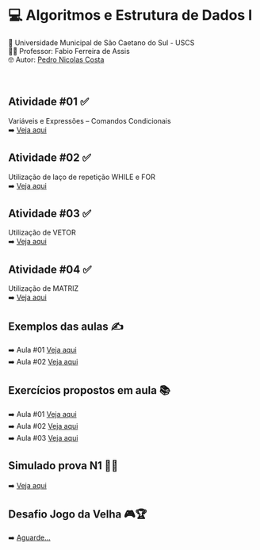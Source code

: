 # 💻 Algoritmos e Estrutura de Dados I <br>
🏫 Universidade Municipal de São Caetano do Sul - USCS<br>
👨‍🏫 Professor: Fabio Ferreira de Assis<br>
🤓 Autor: <a href="https://github.com/pedronicolascosta">Pedro Nicolas Costa</a><br>
<br><br>
## Atividade #01 ✅<br>
Variáveis e Expressões – Comandos Condicionais<br>
➡️ <a href="https://github.com/pedronicolascosta/Algoritmos-e-Estrutura-de-Dados-1/tree/main/atividade_01">Veja aqui</a><br>

## Atividade #02 ✅<br>
Utilização de laço de repetição WHILE e FOR<br>
➡️ <a href="https://github.com/pedronicolascosta/Algoritmos-e-Estrutura-de-Dados-1/tree/main/atividade_02">Veja aqui</a><br>

## Atividade #03 ✅<br>
Utilização de VETOR<br>
➡️ <a href="https://github.com/pedronicolascosta/Algoritmos-e-Estrutura-de-Dados-1/tree/main/atividade_03">Veja aqui</a><br>

## Atividade #04 ✅<br>
Utilização de MATRIZ<br>
➡️ <a href="https://github.com/pedronicolascosta/Algoritmos-e-Estrutura-de-Dados-1/tree/main/atividade_04">Veja aqui</a><br>

## Exemplos das aulas ✍️<br>
➡️ Aula #01 <a href="https://github.com/pedronicolascosta/Algoritmos-e-Estrutura-de-Dados-1/tree/main/exemplos_aula01_introdu%C3%A7%C3%A3o">Veja aqui</a><br>
➡️ Aula #02 <a href="https://github.com/pedronicolascosta/Algoritmos-e-Estrutura-de-Dados-1/tree/main/exemplos_aula02_introdu%C3%A7%C3%A3o">Veja aqui</a><br>

## Exercícios propostos em aula 📚<br>
➡️ Aula #01 <a href="https://github.com/pedronicolascosta/Algoritmos-e-Estrutura-de-Dados-1/tree/main/lista_exercicios_aula01">Veja aqui</a><br>
➡️ Aula #02 <a href="https://github.com/pedronicolascosta/Algoritmos-e-Estrutura-de-Dados-1/tree/main/lista_exercicios_aula02">Veja aqui</a><br>
➡️ Aula #03 <a href="https://github.com/pedronicolascosta/Algoritmos-e-Estrutura-de-Dados-1/tree/main/lista_em_aula">Veja aqui</a><br>

## Simulado prova N1 👀📝<br>
➡️ <a href="https://github.com/pedronicolascosta/Algoritmos-e-Estrutura-de-Dados-1/tree/main/simulado_prova">Veja aqui</a><br>

## Desafio Jogo da Velha 🎮🏆<br>
➡️ <a href="#">Aguarde...</a><br>





